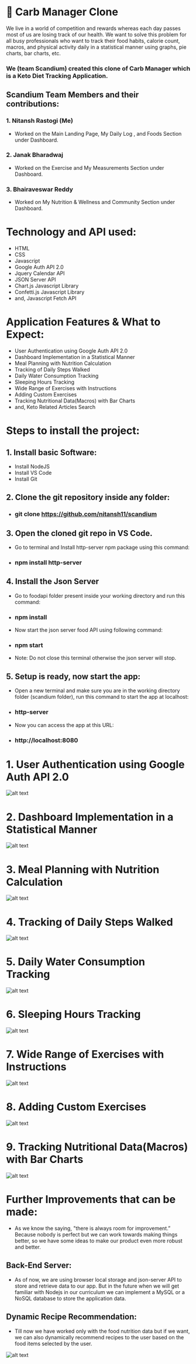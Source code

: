 # 🥗 Carb Manager Clone

We live in a world of competition and rewards whereas each day passes most of us are losing track of our health. We want to solve this problem for all busy professionals who want to track their food habits, calorie count, macros, and physical activity daily in a statistical manner using graphs, pie charts, bar charts, etc.

### We (team Scandium) created this clone of Carb Manager which is a Keto Diet Tracking Application.

## Scandium Team Members and their contributions:
### 1. Nitansh Rastogi (Me)
* Worked on the Main Landing Page, My Daily Log , and Foods Section under Dashboard.

### 2. Janak Bharadwaj
* Worked on the Exercise and My Measurements Section under Dashboard.

### 3. Bhairaveswar Reddy
* Worked on My Nutrition & Wellness and Community Section under Dashboard.

# Technology and API used:

* HTML
* CSS
* Javascript
* Google Auth API 2.0
* Jquery Calendar API
* JSON Server API
* Chart.js Javascript Library
* Confetti.js Javascript Library
* and, Javascript Fetch API

# Application Features & What to Expect:

* User Authentication using Google Auth API 2.0
* Dashboard Implementation in a Statistical Manner
* Meal Planning with Nutrition Calculation
* Tracking of Daily Steps Walked
* Daily Water Consumption Tracking
* Sleeping Hours Tracking
* Wide Range of Exercises with Instructions
* Adding Custom Exercises
* Tracking Nutritional Data(Macros) with Bar Charts
* and, Keto Related Articles Search

# Steps to install the project:
## 1. Install basic Software:
* Install NodeJS
* Install VS Code
* Install Git
## 2. Clone the git repository inside any folder:
* ### git clone https://github.com/nitansh11/scandium

## 3. Open the cloned git repo in VS Code.
* Go to terminal and Install http-server npm package using this command:
* ### npm install http-server

## 4. Install the Json Server
* Go to foodapi folder present inside your working directory and run this command:
* ### npm install

* Now start the json server food API using following command:
* ### npm start

* Note: Do not close this terminal otherwise the json server will stop.

## 5. Setup is ready, now start the app:
* Open a new terminal and make sure you are in the working directory folder (scandium folder), run this command to start the app at localhost:
* ### http-server

* Now you can access the app at this URL:

* ### http://localhost:8080

# 1. User Authentication using Google Auth API 2.0
![alt text](https://cdn.hashnode.com/res/hashnode/image/upload/v1609667628984/ZNMsKp7GM.gif?auto=format,compress&gif-q=60)
# 2. Dashboard Implementation in a Statistical Manner
![alt text](https://cdn.hashnode.com/res/hashnode/image/upload/v1609668549211/jLVneJd_I.gif?auto=format,compress&gif-q=60)
# 3. Meal Planning with Nutrition Calculation
![alt text](https://cdn.hashnode.com/res/hashnode/image/upload/v1609669377932/TYoomKr_F.gif?auto=format,compress&gif-q=60)
# 4. Tracking of Daily Steps Walked
![alt text](https://cdn.hashnode.com/res/hashnode/image/upload/v1609670288437/SLvVFFeQp.gif?auto=format,compress&gif-q=60)
# 5. Daily Water Consumption Tracking
![alt text](https://cdn.hashnode.com/res/hashnode/image/upload/v1609670738809/YOTsLGDtV.gif?auto=format,compress&gif-q=60)
# 6. Sleeping Hours Tracking
![alt text](https://cdn.hashnode.com/res/hashnode/image/upload/v1609671386113/pb88rBzsP.gif?auto=format,compress&gif-q=60)
# 7. Wide Range of Exercises with Instructions
![alt text](https://cdn.hashnode.com/res/hashnode/image/upload/v1609671754140/d7i1f5riY.gif?auto=format,compress&gif-q=60)
# 8. Adding Custom Exercises
![alt text](https://cdn.hashnode.com/res/hashnode/image/upload/v1609672529757/66hbeZ-6z.png?auto=compress)
# 9. Tracking Nutritional Data(Macros) with Bar Charts
![alt text](https://cdn.hashnode.com/res/hashnode/image/upload/v1609672790647/Z47E48D2ud.gif?auto=format,compress&gif-q=60)

# Further Improvements that can be made:
* As we know the saying, "there is always room for improvement.” Because nobody is perfect but we can work towards making things better, so we have some ideas to make our product even more robust and better.

## Back-End Server:
* As of now, we are using browser local storage and json-server API to store and retrieve data to our app. But in the future when we will get familiar with Nodejs in our curriculum we can implement a MySQL or a NoSQL database to store the application data.

## Dynamic Recipe Recommendation:
* Till now we have worked only with the food nutrition data but if we want, we can also dynamically recommend recipes to the user based on the food items selected by the user.

![alt text](https://cdn.hashnode.com/res/hashnode/image/upload/v1609677062687/AP9ptfs6A.jpeg?auto=compress)

